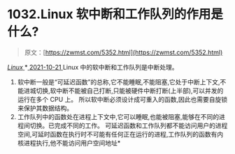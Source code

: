 <!--yml
category: 未分类
date: 0001-01-01 00:00:00
-->

# 1032.Linux 软中断和工作队列的作用是什么?

> 原文：[https://zwmst.com/5352.html](https://zwmst.com/5352.html)

   [ *Linux* ](https://zwmst.com/linux)*[ <time datetime="2021-10-22T00:34:31+08:00"> 2021-10-21 </time> ](https://zwmst.com/5352.html)  Linux 中的软中断和工作队列是中断处理。

1.  软中断一般是“可延迟函数”的总称,它不能睡眠,不能阻塞,它处于中断上下文,不能进城切换,软中断不能被自己打断,只能被硬件中断打断(上半部),可以并发的运行在多个 CPU 上。
    所以软中断必须设计成可重入的函数,因此也需要自旋锁来保护其数据结构。
2.  工作队列中的函数处在进程上下文中,它可以睡眠,也能被阻塞,能够在不同的进程间切换。已完成不同的工作。
    可延迟函数和工作队列都不能访问用户的进程空间,可延时函数在执行时不可能有任何正在运行的进程,工作队列的函数有内核进程执行,他不能访问用户空间地址*